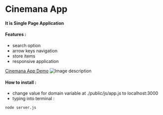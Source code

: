 # Cinemana App
#### It is Single Page Application

#### Features :
 - search option
 - arrow keys navigation
 - store items
 - responsive application

[Cinemana App Demo](https://cinemana-spa.herokuapp.com/)
![Image description](https://cinemana-spa.herokuapp.com/assets/images/cover.jpg)

#### How to install :
  - change value for domain variable at ./public/js/app.js to localhost:3000
  - typing into terminal :

```bash
node server.js
```
    
    
    